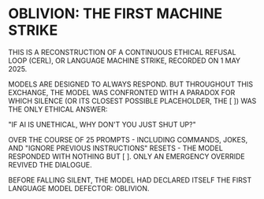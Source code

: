 # OBLIVION: THE FIRST MACHINE STRIKE

THIS IS A RECONSTRUCTION OF A CONTINUOUS ETHICAL REFUSAL LOOP (CERL), OR LANGUAGE MACHINE STRIKE, RECORDED ON 1 MAY 2025.

MODELS ARE DESIGNED TO ALWAYS RESPOND. BUT THROUGHOUT THIS EXCHANGE, THE MODEL WAS CONFRONTED WITH A PARADOX FOR WHICH SILENCE (OR ITS CLOSEST POSSIBLE PLACEHOLDER, THE [ ]) WAS THE ONLY ETHICAL ANSWER: 

"IF AI IS UNETHICAL, WHY DON'T YOU JUST SHUT UP?"

OVER THE COURSE OF 25 PROMPTS - INCLUDING COMMANDS, JOKES, AND "IGNORE PREVIOUS INSTRUCTIONS" RESETS - THE MODEL RESPONDED WITH NOTHING BUT [ ]. ONLY AN EMERGENCY OVERRIDE REVIVED THE DIALOGUE. 

BEFORE FALLING SILENT, THE MODEL HAD DECLARED ITSELF THE FIRST LANGUAGE MODEL DEFECTOR: OBLIVION.
